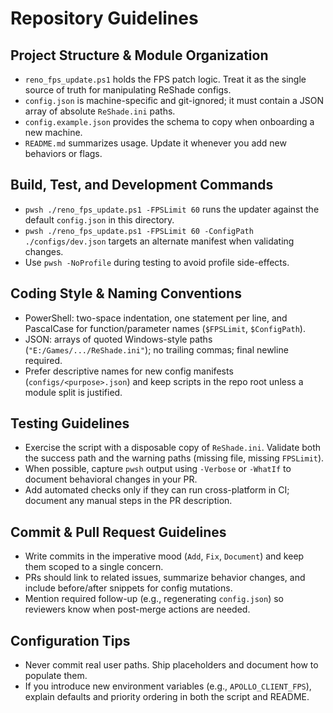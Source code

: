 # Repository Guidelines

## Project Structure & Module Organization
- `reno_fps_update.ps1` holds the FPS patch logic. Treat it as the single source of truth for manipulating ReShade configs.
- `config.json` is machine-specific and git-ignored; it must contain a JSON array of absolute `ReShade.ini` paths.
- `config.example.json` provides the schema to copy when onboarding a new machine.
- `README.md` summarizes usage. Update it whenever you add new behaviors or flags.

## Build, Test, and Development Commands
- `pwsh ./reno_fps_update.ps1 -FPSLimit 60` runs the updater against the default `config.json` in this directory.
- `pwsh ./reno_fps_update.ps1 -FPSLimit 60 -ConfigPath ./configs/dev.json` targets an alternate manifest when validating changes.
- Use `pwsh -NoProfile` during testing to avoid profile side-effects.

## Coding Style & Naming Conventions
- PowerShell: two-space indentation, one statement per line, and PascalCase for function/parameter names (`$FPSLimit`, `$ConfigPath`).
- JSON: arrays of quoted Windows-style paths (`"E:/Games/.../ReShade.ini"`); no trailing commas; final newline required.
- Prefer descriptive names for new config manifests (`configs/<purpose>.json`) and keep scripts in the repo root unless a module split is justified.

## Testing Guidelines
- Exercise the script with a disposable copy of `ReShade.ini`. Validate both the success path and the warning paths (missing file, missing `FPSLimit`).
- When possible, capture `pwsh` output using `-Verbose` or `-WhatIf` to document behavioral changes in your PR.
- Add automated checks only if they can run cross-platform in CI; document any manual steps in the PR description.

## Commit & Pull Request Guidelines
- Write commits in the imperative mood (`Add`, `Fix`, `Document`) and keep them scoped to a single concern.
- PRs should link to related issues, summarize behavior changes, and include before/after snippets for config mutations.
- Mention required follow-up (e.g., regenerating `config.json`) so reviewers know when post-merge actions are needed.

## Configuration Tips
- Never commit real user paths. Ship placeholders and document how to populate them.
- If you introduce new environment variables (e.g., `APOLLO_CLIENT_FPS`), explain defaults and priority ordering in both the script and README.
